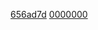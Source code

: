 [656ad7d](https://gitlab.com/nbbrd/heylogs-ext-gitlab/-/commit/656ad7df2a11dcdbaf206a3b59d327fc67f226ac)
[0000000](https://gitlab.com/nbbrd/heylogs-ext-gitlab/-/commit/656ad7df2a11dcdbaf206a3b59d327fc67f226ac)
